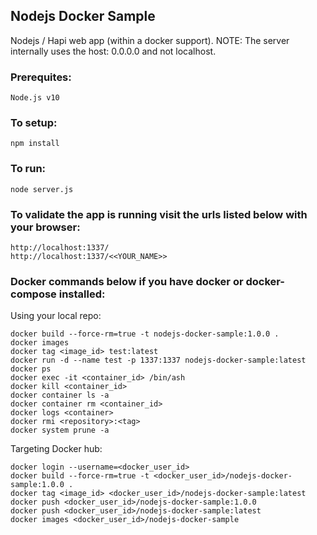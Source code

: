 ## Nodejs Docker Sample

Nodejs / Hapi web app (within a docker support).  NOTE: The server internally uses the host: 0.0.0.0 and not localhost.  

### Prerequites:
```
Node.js v10
```

### To setup:
```
npm install
```

### To run:
```
node server.js
```

### To validate the app is running visit the urls listed below with your browser:
```
http://localhost:1337/
http://localhost:1337/<<YOUR_NAME>>
```

### Docker commands below if you have docker or docker-compose installed:

Using your local repo:
```
docker build --force-rm=true -t nodejs-docker-sample:1.0.0 .
docker images
docker tag <image_id> test:latest
docker run -d --name test -p 1337:1337 nodejs-docker-sample:latest
docker ps
docker exec -it <container_id> /bin/ash
docker kill <container_id>
docker container ls -a
docker container rm <container_id>
docker logs <container>
docker rmi <repository>:<tag>
docker system prune -a
```

Targeting Docker hub:
```
docker login --username=<docker_user_id>
docker build --force-rm=true -t <docker_user_id>/nodejs-docker-sample:1.0.0 .
docker tag <image_id> <docker_user_id>/nodejs-docker-sample:latest
docker push <docker_user_id>/nodejs-docker-sample:1.0.0
docker push <docker_user_id>/nodejs-docker-sample:latest
docker images <docker_user_id>/nodejs-docker-sample
```

